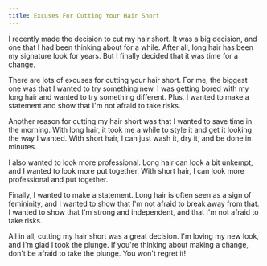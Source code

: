 ```yaml
---
title: Excuses For Cutting Your Hair Short
---
```


I recently made the decision to cut my hair short. It was a big decision, and one that I had been thinking about for a while. After all, long hair has been my signature look for years. But I finally decided that it was time for a change.

There are lots of excuses for cutting your hair short. For me, the biggest one was that I wanted to try something new. I was getting bored with my long hair and wanted to try something different. Plus, I wanted to make a statement and show that I'm not afraid to take risks.

Another reason for cutting my hair short was that I wanted to save time in the morning. With long hair, it took me a while to style it and get it looking the way I wanted. With short hair, I can just wash it, dry it, and be done in minutes.

I also wanted to look more professional. Long hair can look a bit unkempt, and I wanted to look more put together. With short hair, I can look more professional and put together.

Finally, I wanted to make a statement. Long hair is often seen as a sign of femininity, and I wanted to show that I'm not afraid to break away from that. I wanted to show that I'm strong and independent, and that I'm not afraid to take risks.

All in all, cutting my hair short was a great decision. I'm loving my new look, and I'm glad I took the plunge. If you're thinking about making a change, don't be afraid to take the plunge. You won't regret it!